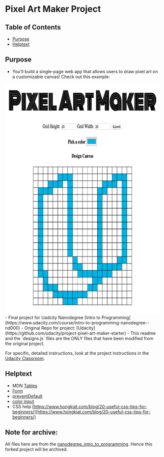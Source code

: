 # Pixel Art Maker Project

## Table of Contents

* [Purpose](#Purpose)
* [Helptext](#Helptext)

## Purpose

- You’ll build a single-page web app that allows users to draw pixel art on a customizable canvas! Check out this example:
<img src="example_final_product.png" width="800" height="750" />
- Final project for Uadcity Nanodegree [Intro to Programming](https://www.udacity.com/course/intro-to-programming-nanodegree--nd000)
- Original Repo for project: [Udacity](https://github.com/udacity/project-pixel-art-maker-starter)
- This readme and the `designs.js` files are the ONLY files that have been modified from the original project.


For specific, detailed instructions, look at the project instructions in the [Udacity Classroom](https://classroom.udacity.com/me).

## Helptext

- MDN [Tables](https://developer.mozilla.org/en-US/docs/Web/HTML/Element/table)
- [Form](https://stackoverflow.com/questions/19454310/stop-form-refreshing-page-on-submit)
- [preventDefault](https://developer.mozilla.org/en-US/docs/Web/API/Event/preventDefault)
- [color input](https://developer.mozilla.org/en-US/docs/Web/HTML/Element/input/color)
- CSS help [https://www.hongkiat.com/blog/20-useful-css-tips-for-beginners/](https://www.hongkiat.com/blog/20-useful-css-tips-for-beginners/)

## Note for archive:

All files here are from the [nanodegree_intro_to_programming](https://github.com/ambardas/nanodegree_intro_to_programming/tree/main/js_projects/pixel_art_maker_project_folder). Hence this forked project will be archived.

